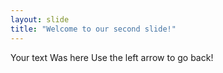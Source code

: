 ```yaml
---
layout: slide
title: "Welcome to our second slide!"
---
```

Your text Was here
Use the left arrow to go back!
